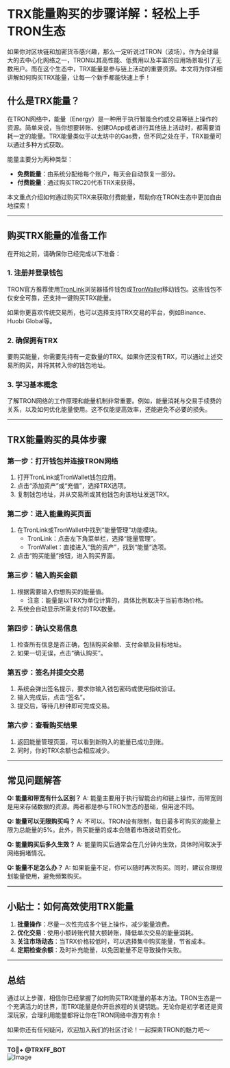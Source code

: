 # TRX能量购买的步骤详解：轻松上手TRON生态

如果你对区块链和加密货币感兴趣，那么一定听说过TRON（波场）。作为全球最大的去中心化网络之一，TRON以其高性能、低费用以及丰富的应用场景吸引了无数用户。而在这个生态中，TRX能量是参与链上活动的重要资源。本文将为你详细讲解如何购买TRX能量，让每一个新手都能快速上手！

## 什么是TRX能量？

在TRON网络中，能量（Energy）是一种用于执行智能合约或交易等链上操作的资源。简单来说，当你想要转账、创建DApp或者进行其他链上活动时，都需要消耗一定的能量。TRX能量类似于以太坊中的Gas费，但不同之处在于，TRX能量可以通过多种方式获取。

能量主要分为两种类型：
- **免费能量**：由系统分配给每个账户，每天会自动恢复一部分。
- **付费能量**：通过购买TRC20代币TRX来获得。

本文重点介绍如何通过购买TRX来获取付费能量，帮助你在TRON生态中更加自由地探索！

---

## 购买TRX能量的准备工作

在开始之前，请确保你已经完成以下准备：

### 1. 注册并登录钱包
TRON官方推荐使用[TronLink](https://tronlink.org/)浏览器插件钱包或[TronWallet](https://www.tronwallet.me/)移动钱包。这些钱包不仅安全可靠，还支持一键购买TRX能量。

如果你更喜欢传统交易所，也可以选择支持TRX交易的平台，例如Binance、Huobi Global等。

### 2. 确保拥有TRX
要购买能量，你需要先持有一定数量的TRX。如果你还没有TRX，可以通过上述交易所购买，并将其转入你的钱包地址。

### 3. 学习基本概念
了解TRON网络的工作原理和能量机制非常重要。例如，能量消耗与交易手续费的关系，以及如何优化能量使用。这不仅能提高效率，还能避免不必要的损失。

---

## TRX能量购买的具体步骤

### 第一步：打开钱包并连接TRON网络
1. 打开TronLink或TronWallet钱包应用。
2. 点击“添加资产”或“充值”，选择TRX选项。
3. 复制钱包地址，并从交易所或其他钱包向该地址发送TRX。

### 第二步：进入能量购买页面
1. 在TronLink或TronWallet中找到“能量管理”功能模块。
   - TronLink：点击左下角菜单栏，选择“能量管理”。
   - TronWallet：直接进入“我的资产”，找到“能量”选项。
2. 点击“购买能量”按钮，进入购买界面。

### 第三步：输入购买金额
1. 根据需要输入你想购买的能量值。
   - 注意：能量是以TRX为单位计算的，具体比例取决于当前市场价格。
2. 系统会自动显示所需支付的TRX数量。

### 第四步：确认交易信息
1. 检查所有信息是否正确，包括购买金额、支付金额及目标地址。
2. 如果一切无误，点击“确认购买”。

### 第五步：签名并提交交易
1. 系统会弹出签名提示，要求你输入钱包密码或使用指纹验证。
2. 输入完成后，点击“签名”。
3. 提交后，等待几秒钟即可完成交易。

### 第六步：查看购买结果
1. 返回能量管理页面，可以看到新购入的能量已成功到账。
2. 同时，你的TRX余额也会相应减少。

---

## 常见问题解答

**Q: 能量和带宽有什么区别？**
A: 能量主要用于执行智能合约和链上操作，而带宽则是用来存储数据的资源。两者都是参与TRON生态的基础，但用途不同。

**Q: 能量可以无限购买吗？**
A: 不可以。TRON设有限制，每日最多可购买的能量上限为总能量的5%。此外，购买能量的成本会随着市场波动而变化。

**Q: 能量购买后多久生效？**
A: 能量购买后通常会在几分钟内生效，具体时间取决于网络拥堵情况。

**Q: 能量不足怎么办？**
A: 如果能量不足，你可以随时再次购买。同时，建议合理规划能量使用，避免频繁购买。

---

## 小贴士：如何高效使用TRX能量

1. **批量操作**：尽量一次性完成多个链上操作，减少能量浪费。
2. **优化交易**：使用小额转账代替大额转账，降低单次交易的能量消耗。
3. **关注市场动态**：当TRX价格较低时，可以选择集中购买能量，节省成本。
4. **定期检查余额**：及时补充能量，以免因能量不足导致操作失败。

---

## 总结

通过以上步骤，相信你已经掌握了如何购买TRX能量的基本方法。TRON生态是一个充满活力的世界，而TRX能量是你开启旅程的关键钥匙。无论你是初学者还是资深玩家，合理利用能量都将让你在TRON网络中游刃有余！

如果你还有任何疑问，欢迎加入我们的社区讨论！一起探索TRON的魅力吧～

---

**TG💪+ @TRXFF_BOT**  
![Image](https://github.com/user-attachments/assets/a9ced9e0-a9b8-4136-8aef-a09665821e59)